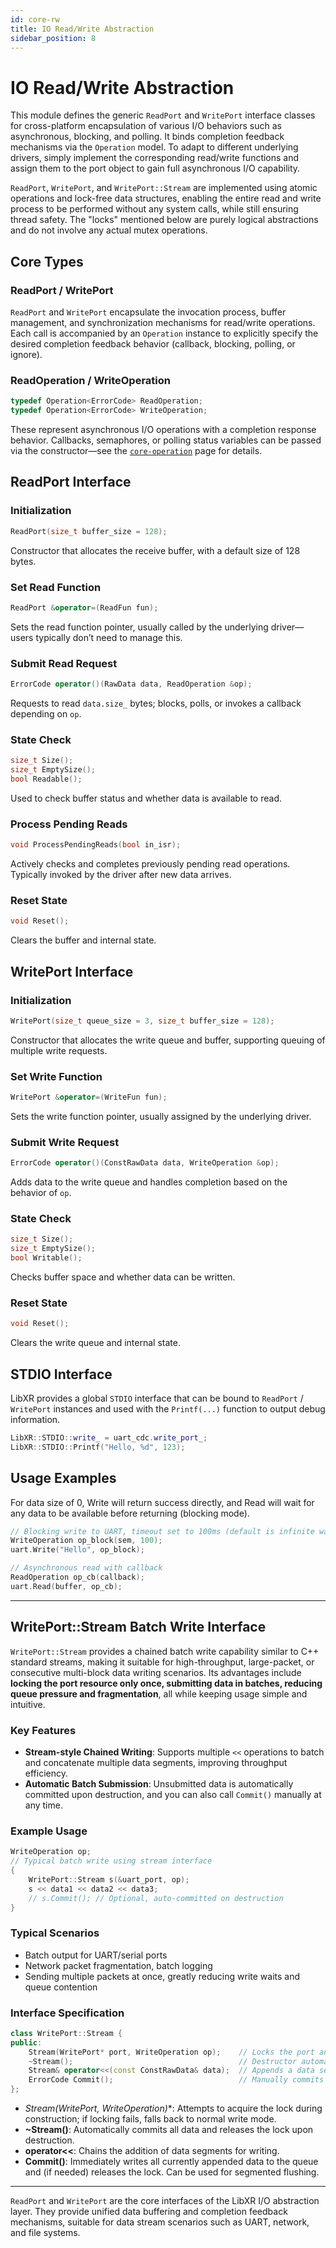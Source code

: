 ```yaml
---
id: core-rw
title: IO Read/Write Abstraction
sidebar_position: 8
---
```


# IO Read/Write Abstraction

This module defines the generic `ReadPort` and `WritePort` interface classes for cross-platform encapsulation of various I/O behaviors such as asynchronous, blocking, and polling. It binds completion feedback mechanisms via the `Operation` model. To adapt to different underlying drivers, simply implement the corresponding read/write functions and assign them to the port object to gain full asynchronous I/O capability.

`ReadPort`, `WritePort`, and `WritePort::Stream` are implemented using atomic operations and lock-free data structures, enabling the entire read and write process to be performed without any system calls, while still ensuring thread safety. The "locks" mentioned below are purely logical abstractions and do not involve any actual mutex operations.

## Core Types

### ReadPort / WritePort

`ReadPort` and `WritePort` encapsulate the invocation process, buffer management, and synchronization mechanisms for read/write operations. Each call is accompanied by an `Operation` instance to explicitly specify the desired completion feedback behavior (callback, blocking, polling, or ignore).

### ReadOperation / WriteOperation

```cpp
typedef Operation<ErrorCode> ReadOperation;
typedef Operation<ErrorCode> WriteOperation;
```

These represent asynchronous I/O operations with a completion response behavior. Callbacks, semaphores, or polling status variables can be passed via the constructor—see the [`core-operation`](./core-op.md) page for details.

## ReadPort Interface

### Initialization

```cpp
ReadPort(size_t buffer_size = 128);
```

Constructor that allocates the receive buffer, with a default size of 128 bytes.

### Set Read Function

```cpp
ReadPort &operator=(ReadFun fun);
```

Sets the read function pointer, usually called by the underlying driver—users typically don’t need to manage this.

### Submit Read Request

```cpp
ErrorCode operator()(RawData data, ReadOperation &op);
```

Requests to read `data.size_` bytes; blocks, polls, or invokes a callback depending on `op`.

### State Check

```cpp
size_t Size();
size_t EmptySize();
bool Readable();
```

Used to check buffer status and whether data is available to read.

### Process Pending Reads

```cpp
void ProcessPendingReads(bool in_isr);
```

Actively checks and completes previously pending read operations. Typically invoked by the driver after new data arrives.

### Reset State

```cpp
void Reset();
```

Clears the buffer and internal state.

## WritePort Interface

### Initialization

```cpp
WritePort(size_t queue_size = 3, size_t buffer_size = 128);
```

Constructor that allocates the write queue and buffer, supporting queuing of multiple write requests.

### Set Write Function

```cpp
WritePort &operator=(WriteFun fun);
```

Sets the write function pointer, usually assigned by the underlying driver.

### Submit Write Request

```cpp
ErrorCode operator()(ConstRawData data, WriteOperation &op);
```

Adds data to the write queue and handles completion based on the behavior of `op`.

### State Check

```cpp
size_t Size();
size_t EmptySize();
bool Writable();
```

Checks buffer space and whether data can be written.

### Reset State

```cpp
void Reset();
```

Clears the write queue and internal state.

## STDIO Interface

LibXR provides a global `STDIO` interface that can be bound to `ReadPort` / `WritePort` instances and used with the `Printf(...)` function to output debug information.

```cpp
LibXR::STDIO::write_ = uart_cdc.write_port_;
LibXR::STDIO::Printf("Hello, %d", 123);
```

## Usage Examples

For data size of 0, Write will return success directly, and Read will wait for any data to be available before returning (blocking mode).

```cpp
// Blocking write to UART, timeout set to 100ms (default is infinite wait)
WriteOperation op_block(sem, 100);
uart.Write("Hello", op_block);

// Asynchronous read with callback
ReadOperation op_cb(callback);
uart.Read(buffer, op_cb);
```

---

## WritePort::Stream Batch Write Interface

`WritePort::Stream` provides a chained batch write capability similar to C++ standard streams, making it suitable for high-throughput, large-packet, or consecutive multi-block data writing scenarios. Its advantages include **locking the port resource only once, submitting data in batches, reducing queue pressure and fragmentation**, all while keeping usage simple and intuitive.

### Key Features

- **Stream-style Chained Writing**: Supports multiple `<<` operations to batch and concatenate multiple data segments, improving throughput efficiency.
- **Automatic Batch Submission**: Unsubmitted data is automatically committed upon destruction, and you can also call `Commit()` manually at any time.

### Example Usage

```cpp
WriteOperation op;
// Typical batch write using stream interface
{
    WritePort::Stream s(&uart_port, op);
    s << data1 << data2 << data3;
    // s.Commit(); // Optional, auto-committed on destruction
}
```

### Typical Scenarios

- Batch output for UART/serial ports
- Network packet fragmentation, batch logging
- Sending multiple packets at once, greatly reducing write waits and queue contention

### Interface Specification

```cpp
class WritePort::Stream {
public:
    Stream(WritePort* port, WriteOperation op);    // Locks the port and enters batch write mode
    ~Stream();                                     // Destructor automatically commits and releases the lock
    Stream& operator<<(const ConstRawData& data);  // Appends a data segment
    ErrorCode Commit();                            // Manually commits the appended data (optional)
};
```

- **Stream(WritePort*, WriteOperation)**: Attempts to acquire the lock during construction; if locking fails, falls back to normal write mode.
- **~Stream()**: Automatically commits all data and releases the lock upon destruction.
- **operator<<**: Chains the addition of data segments for writing.
- **Commit()**: Immediately writes all currently appended data to the queue and (if needed) releases the lock. Can be used for segmented flushing.

---

`ReadPort` and `WritePort` are the core interfaces of the LibXR I/O abstraction layer. They provide unified data buffering and completion feedback mechanisms, suitable for data stream scenarios such as UART, network, and file systems.
